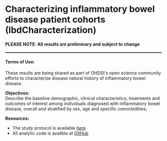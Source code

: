 Characterizing inflammatory bowel disease patient cohorts (IbdCharacterization)
=============
<h4>PLEASE NOTE: All results are preliminary and subject to change</h4>

<hr class="w-100" style="border-top: black 1px solid;">

<h4>Terms of Use:</h4>
<p>These results are being shared as part of OHDSI's open science community efforts to characterize disease natural history of inflammatory bowel disease.</p>

**Objectives:**<br>
Describe the baseline demographic, clinical characteristics, treatments and outcomes of interest among individuals diagnosed with inflammatory bowel disease, overall and stratified by sex, age and specific comorbidities;<br>

**Resources:**<br>
- The study protocol is available <a href="https://github.com/ohdsi-studies/IbdCharacterization/blob/master/documents/Protocol IBD Characterisation V1.5.docx" target="_blank">here</a>
- All analytic code is availble at <a href="https://github.com/ohdsi-studies/IbdCharacterization" target="_blank">GitHub</a>

<!---
**Cohort Diagnostics:**<br>
- <a href="https://data.ohdsi.org/IbdCharacterization'DiagIbd/">Inflammatory bowel disease cohorts</a>
- <a href="https://data.ohdsi.org/IbdCharacterization'DiagUc/">Ulcerative colitis cohorts</a>
- <a href="https://data.ohdsi.org/IbdCharacterization'DiagCd/">Crohn's disease cohorts</a>
- <a href="https://data.ohdsi.org/IbdCharacterization'DiagStrata/">Strata cohorts</a>
- <a href="https://data.ohdsi.org/IbdCharacterization'DiagFeature/">Feature cohorts</a>
-->
